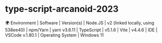 # type-script-arcanoid-2023
🌍 Environment
| Software	| Version(s)
| Node.JS	| v2 (linked locally, using 538ee40)
| npm/Yarn	| yarn v3.6.11
| TypeScript | v5.1.6
| Vite | v4.4.6
| IDE | VSCode v.1.80.1
| Operating System	| Windows 11

